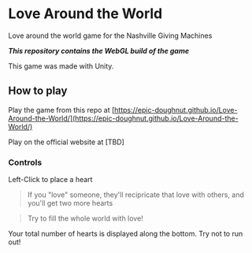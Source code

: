 # Love Around the World
Love around the world game for the Nashville Giving Machines

***This repository contains the WebGL build of the game***

This game was made with Unity.

## How to play

Play the game from this repo at
[https://epic-doughnut.github.io/Love-Around-the-World/](https://epic-doughnut.github.io/Love-Around-the-World/)

Play on the official website at
[TBD]

### Controls
Left-Click to place a heart

> If you "love" someone, they'll recipricate that love with others, and you'll get two more hearts

> Try to fill the whole world with love!

Your total number of hearts is displayed along the bottom. Try not to run out!
